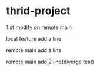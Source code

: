 # thrid-project

1.st modify on remote main

local feature add a line

remote main add a line





remote main add 2 line(diverge test)
